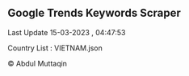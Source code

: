 

## Google Trends Keywords Scraper 
 
Last Update 15-03-2023 , 04:47:53

Country List :
VIETNAM.json



© Abdul Muttaqin 
